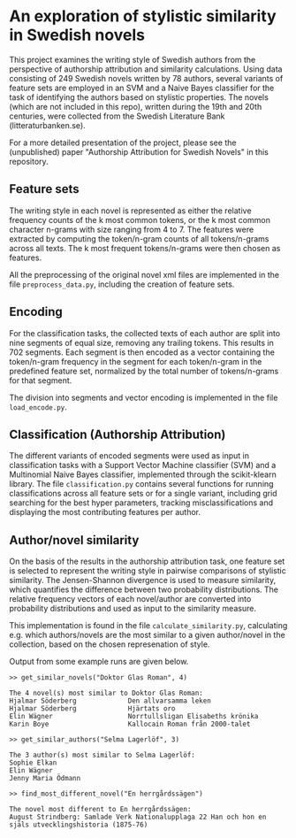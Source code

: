 # An exploration of stylistic similarity in Swedish novels

This project examines the writing style of Swedish authors from the perspective of authorship attribution and similarity calculations. Using data consisting of 249 Swedish novels written by 78 authors, several variants of feature sets are employed in an SVM and a Naive Bayes classifier for the task of identifying the authors based on stylistic properties. The novels (which are not included in this repo), written during the 19th and 20th centuries, were collected from the Swedish Literature Bank (litteraturbanken.se). 

For a more detailed presentation of the project, please see the (unpublished) paper "Authorship Attribution for Swedish Novels" in this repository. 

## Feature sets
The writing style in each novel is represented as either the relative frequency counts of the k most common tokens, or the k most common character n-grams with size ranging from 4 to 7. The features were extracted by computing the token/n-gram counts of all tokens/n-grams across all texts. The k most frequent tokens/n-grams were then chosen as features.

All the preprocessing of the original novel xml files are implemented in the file ``preprocess_data.py``, including the creation of feature sets. 

## Encoding
For the classification tasks, the collected texts of each author are split into nine segments of equal size, removing any trailing tokens. This results in 702 segments. Each segment is then encoded as a vector containing the token/n-gram frequency in the segment for each token/n-gram in the predefined feature set, normalized by the total number of tokens/n-grams for that segment. 

The division into segments and vector encoding is implemented in the file ``load_encode.py``.

## Classification (Authorship Attribution)
The different variants of encoded segments were used as input in classification tasks with a Support Vector Machine classifier (SVM) and a Multinomial Naive Bayes classifier, implemented through the scikit-klearn library. The file ``classification.py`` contains several functions for running classifications across all feature sets or for a single variant, including grid searching for the best hyper parameters, tracking misclassifications and displaying the most contributing features per author. 

## Author/novel similarity
On the basis of the results in the authorship attribution task, one feature set is selected to represent the writing style in pairwise comparisons of stylistic similarity. The Jensen-Shannon divergence is used to measure similarity, which quantifies the difference between two probability distributions. The relative frequency vectors of each novel/author are converted into probability distributions and used as input to the similarity measure.

This implementation is found in the file ``calculate_similarity.py``, calculating e.g. which authors/novels are the most similar to a given author/novel in the collection, based on the chosen represenation of style. 

Output from some example runs are given below. 

```
>> get_similar_novels("Doktor Glas Roman", 4)

The 4 novel(s) most similar to Doktor Glas Roman:
Hjalmar Söderberg             Den allvarsamma leken
Hjalmar Söderberg             Hjärtats oro
Elin Wägner                   Norrtullsligan Elisabeths krönika       
Karin Boye                    Kallocain Roman från 2000-talet
```

```
>> get_similar_authors("Selma Lagerlöf", 3)

The 3 author(s) most similar to Selma Lagerlöf:
Sophie Elkan
Elin Wägner
Jenny Maria Ödmann
```
```
>> find_most_different_novel("En herrgårdssägen")

The novel most different to En herrgårdssägen:
August Strindberg: Samlade Verk Nationalupplaga 22 Han och hon en själs utvecklingshistoria (1875-76)
```
